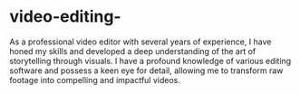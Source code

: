 # video-editing-
As a professional video editor with several years of experience, I have honed my skills and developed a deep understanding of the art of storytelling through visuals. I have a profound knowledge of various editing software and possess a keen eye for detail, allowing me to transform raw footage into compelling and impactful videos.
